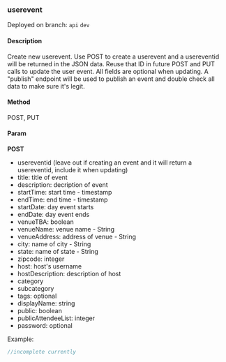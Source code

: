 ### **userevent**

Deployed on branch: `api` `dev`

#### **Description**

Create new userevent. Use POST to create a userevent and a usereventid will be returned in the JSON data.
Reuse that ID in future POST and PUT calls to update the user event. All fields are optional when updating.
A "publish" endpoint will be used to publish an event and double check all data to make sure it's legit.

#### **Method**

POST, PUT

#### **Param**

**POST**

- usereventid (leave out if creating an event and it will return a usereventid, include it when updating)
- title: title of event
- description: decription of event
- startTime: start time - timestamp
- endTime: end time - timestamp
- startDate: day event starts
- endDate: day event ends
- venueTBA: boolean
- venueName: venue name - String
- venueAddress: address of venue - String
- city: name of city - String
- state:  name of state - String
- zipcode: integer
- host: host's username
- hostDescription: description of host
- category
- subcategory
- tags: optional
- displayName: string
- public: boolean
- publicAttendeeList: integer
- password: optional

Example:

```javascript
//incomplete currently
```
